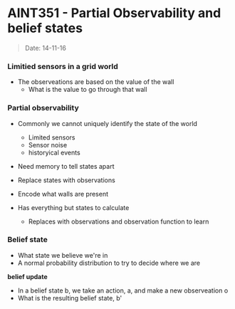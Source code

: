 # AINT351 - Partial Observability and belief states
> Date: 14-11-16

### Limitied sensors in a grid world

- The observeations are based on the value of the wall
    - What is the value to go through that wall

### Partial observability

- Commonly we cannot uniquely identify the state of the world
    - Limited sensors
    - Sensor noise
    - historyical events
- Need memory to tell states apart
- Replace states with observations

- Encode what walls are present
- Has everything but states to calculate
    - Replaces with observations and observation function to learn

### Belief state

- What state we believe we're in
- A normal probability distribution to try to decide where we are

**belief update**
- In a belief state b, we take an action, a, and make a new observeation o
- What is the resulting belief state, b'
